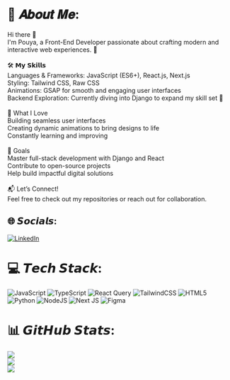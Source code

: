 # 💫 𝑨𝒃𝒐𝒖𝒕 𝑴𝒆:
Hi there 👋<br>I'm Pouya, a Front-End Developer passionate about crafting modern and interactive web experiences. 🚀<br><br>🛠 𝗠𝘆 𝗦𝗸𝗶𝗹𝗹𝘀<br>Languages & Frameworks: JavaScript (ES6+), React.js, Next.js<br>Styling: Tailwind CSS, Raw CSS<br>Animations: GSAP for smooth and engaging user interfaces<br>Backend Exploration: Currently diving into Django to expand my skill set 🌱<br><br>🌟 What I Love<br>Building seamless user interfaces<br>Creating dynamic animations to bring designs to life<br>Constantly learning and improving<br><br>📌 Goals<br>Master full-stack development with Django and React<br>Contribute to open-source projects<br>Help build impactful digital solutions<br><br>📬 Let’s Connect!<br>Feel free to check out my repositories or reach out for collaboration. 


## 🌐 𝙎𝙤𝙘𝙞𝙖𝙡𝙨:
[![LinkedIn](https://img.shields.io/badge/LinkedIn-%230077B5.svg?logo=linkedin&logoColor=white)](https://linkedin.com/in/https://www.linkedin.com/in/pouya-barari-gelyard-03856822b/) 

# 💻 𝙏𝙚𝙘𝙝 𝙎𝙩𝙖𝙘𝙠:
![JavaScript](https://img.shields.io/badge/javascript-%23323330.svg?style=for-the-badge&logo=javascript&logoColor=%23F7DF1E) ![TypeScript](https://img.shields.io/badge/typescript-%23007ACC.svg?style=for-the-badge&logo=typescript&logoColor=white) ![React Query](https://img.shields.io/badge/-React%20Query-FF4154?style=for-the-badge&logo=react%20query&logoColor=white) ![TailwindCSS](https://img.shields.io/badge/tailwindcss-%2338B2AC.svg?style=for-the-badge&logo=tailwind-css&logoColor=white) ![HTML5](https://img.shields.io/badge/html5-%23E34F26.svg?style=for-the-badge&logo=html5&logoColor=white) ![Python](https://img.shields.io/badge/python-3670A0?style=for-the-badge&logo=python&logoColor=ffdd54) ![NodeJS](https://img.shields.io/badge/node.js-6DA55F?style=for-the-badge&logo=node.js&logoColor=white) ![Next JS](https://img.shields.io/badge/Next-black?style=for-the-badge&logo=next.js&logoColor=white) ![Figma](https://img.shields.io/badge/figma-%23F24E1E.svg?style=for-the-badge&logo=figma&logoColor=white)
# 📊 𝙂𝙞𝙩𝙃𝙪𝙗 𝙎𝙩𝙖𝙩𝙨:
![](https://github-readme-stats.vercel.app/api?username=pouyaBG&theme=dark&hide_border=false&include_all_commits=true&count_private=true)<br/>
![](https://github-readme-streak-stats.herokuapp.com/?user=pouyaBG&theme=dark&hide_border=false)<br/>
![](https://github-readme-stats.vercel.app/api/top-langs/?username=pouyaBG&theme=dark&hide_border=false&include_all_commits=true&count_private=true&layout=compact)

<!-- Proudly created with GPRM ( https://gprm.itsvg.in ) -->
